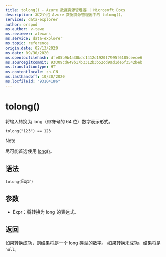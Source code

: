 ```yaml
---
title: tolong() - Azure 数据资源管理器 | Microsoft Docs
description: 本文介绍 Azure 数据资源管理器中的 tolong()。
services: data-explorer
author: orspod
ms.author: v-tawe
ms.reviewer: alexans
ms.service: data-explorer
ms.topic: reference
origin.date: 02/13/2020
ms.date: 09/30/2020
ms.openlocfilehash: dfe05b9b4a30bdc1412d1920f7995f6185ceece6
ms.sourcegitcommit: 93309cd649b17b3312b3b52cd9ad1de6f3542beb
ms.translationtype: HT
ms.contentlocale: zh-CN
ms.lasthandoff: 10/30/2020
ms.locfileid: "93104186"
---
```

# <a name="tolong"></a>tolong()

将输入转换为 long（带符号的 64 位）数字表示形式。

```kusto
tolong("123") == 123
```

> [!NOTE]
> 尽可能首选使用 [long()](./scalar-data-types/long.md)。

## <a name="syntax"></a>语法

`tolong(`Expr`)`

## <a name="arguments"></a>参数

* Expr：将转换为 long 的表达式。 

## <a name="returns"></a>返回

如果转换成功，则结果将是一个 long 类型的数字。
如果转换未成功，结果将是 `null`。
 
